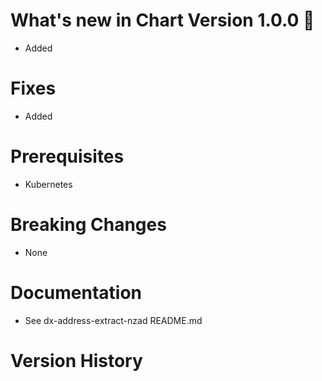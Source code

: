 # What's new in Chart Version 1.0.0 🤠
* Added

# Fixes
* Added

# Prerequisites
* Kubernetes

# Breaking Changes
* None

# Documentation
* See dx-address-extract-nzad README.md

# Version History
